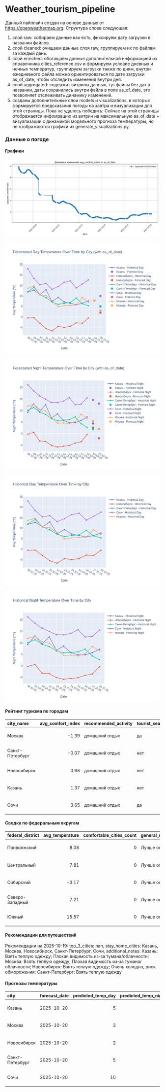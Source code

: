 # Weather_tourism_pipeline
Данный пайплайн создан на основе данных от https://openweathermap.org.
Структура слоев следующая:
  1) слой raw: 
  собираем данные как есть, фиксируем дату загрузки в названии файлов.
  2) слой cleaned:
  очищаем данные слоя raw, группируем их по файлам за каждый день.
  3) слой enriched:
  обогащаем данные дополнительной информацией из справочника cities_reference.csv и формируем условие дневных и ночных температур,
  группируем загрузки также по дням, внутри ежедневного файла можно ориентироваться по дате загрузки as_of_date, чтобы отследить изменения внутри дня.
  4) слой aggregated:
   содержит витрины данных, тут файлы без дат в названии, даты сохранились внутри файла в поле as_of_date, это позволняет отслеживать динамику изменений.
  6) созданы дополнительные слои models и visualizations, в которых формируется предсказания погоды на завтра и визуализации для этой страницы.
  Пока не удалось победить: Сейчас на этой страницы отображается инфомрацию из витрин на максимальную as_of_date + визуализации с динамикой модельного прогноза температуры, 
  но не отображаются графики из generate_visualizations.py.
<!-- WEATHER DATA START -->
### Данные о погоде

#### Графики
![Comfort Index Trend](data/visualizations/comfort_index_trend.png)

![Forecasted Day Temperature](data/visualizations/forecasted_day_temperature.png)

![Forecasted Night Temperature](data/visualizations/forecasted_night_temperature.png)

![Historical Day Temperature](data/visualizations/historical_day_temperature.png)

![Historical Night Temperature](data/visualizations/historical_night_temperature.png)

#### Рейтинг туризма по городам
| city_name       |   avg_comfort_index | recommended_activity   | tourist_season_match   | tourism_season   | tour_recommendation       | as_of_date          |
|:----------------|--------------------:|:-----------------------|:-----------------------|:-----------------|:--------------------------|:--------------------|
| Москва          |               -1.39 | домашний отдых         | да                     | Круглогодично    | домашний отдых в сезон    | 2025-10-19 07:27:00 |
| Санкт-Петербург |               -0.07 | домашний отдых         | нет                    | Май-Сентябрь     | домашний отдых вне сезона | 2025-10-19 07:27:00 |
| Новосибирск     |                0.68 | домашний отдых         | нет                    | Июнь-Август      | домашний отдых вне сезона | 2025-10-19 07:27:00 |
| Казань          |                1.37 | домашний отдых         | нет                    | Май-Сентябрь     | домашний отдых вне сезона | 2025-10-19 07:27:00 |
| Сочи            |                3.65 | домашний отдых         | да                     | Май-Октябрь      | домашний отдых в сезон    | 2025-10-19 07:27:00 |

#### Сводка по федеральным округам
| federal_district   |   avg_temperature |   comfortable_cities_count | general_recommendation   | as_of_date          |
|:-------------------|------------------:|---------------------------:|:-------------------------|:--------------------|
| Приволжский        |              8.08 |                          0 | Лучше остаться дома      | 2025-10-19 07:27:00 |
| Центральный        |              7.81 |                          0 | Лучше остаться дома      | 2025-10-19 07:27:00 |
| Сибирский          |             -3.17 |                          0 | Лучше остаться дома      | 2025-10-19 07:27:00 |
| Северо-Западный    |              7.21 |                          0 | Лучше остаться дома      | 2025-10-19 07:27:00 |
| Южный              |             15.57 |                          0 | Лучше остаться дома      | 2025-10-19 07:27:00 |

#### Рекомендации для путешествий
Рекомендации на 2025-10-19: top_3_cities: nan, stay_home_cities: Казань, Москва, Новосибирск, Санкт-Петербург, Сочи, additional_notes: Казань: Взять теплую одежду; Плохая видимость из-за тумана/облачности; Москва: Взять теплую одежду; Плохая видимость из-за тумана/облачности; Новосибирск: Взять теплую одежду; Очень холодно, риск обморожения; Санкт-Петербург: Взять теплую одежду

#### Прогнозы температуры
| city            | forecast_date   |   predicted_temp_day |   predicted_temp_night | model_type       | as_of_date          |
|:----------------|:----------------|---------------------:|-----------------------:|:-----------------|:--------------------|
| Казань          | 2025-10-20      |                    5 |                      2 | LinearRegression | 2025-10-19 07:27:32 |
| Москва          | 2025-10-20      |                    3 |                      2 | LinearRegression | 2025-10-19 07:27:32 |
| Новосибирск     | 2025-10-20      |                    2 |                     -2 | LinearRegression | 2025-10-19 07:27:32 |
| Санкт-Петербург | 2025-10-20      |                    5 |                      2 | LinearRegression | 2025-10-19 07:27:32 |
| Сочи            | 2025-10-20      |                   10 |                     13 | LinearRegression | 2025-10-19 07:27:32 |


<!-- WEATHER DATA END -->
